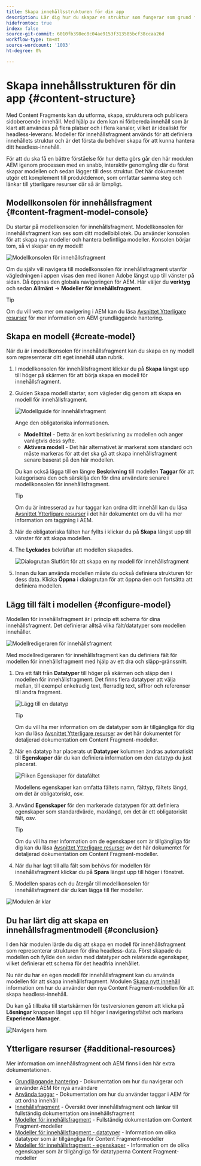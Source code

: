 ```yaml
---
title: Skapa innehållsstrukturen för din app
description: Lär dig hur du skapar en struktur som fungerar som grund för allt ditt headless-innehåll med AEM Content Fragment-modeller.
hidefromtoc: true
index: false
source-git-commit: 6010fb398ec8c04ae9153f313585bcf38ccaa26d
workflow-type: tm+mt
source-wordcount: '1003'
ht-degree: 0%

---
```



# Skapa innehållsstrukturen för din app {#content-structure}

Med Content Fragments kan du utforma, skapa, strukturera och publicera sidoberoende innehåll. Med hjälp av dem kan ni förbereda innehåll som är klart att användas på flera platser och i flera kanaler, vilket är idealiskt för headless-leverans. Modeller för innehållsfragment används för att definiera innehållets struktur och är det första du behöver skapa för att kunna hantera ditt headless-innehåll.

För att du ska få en bättre förståelse för hur detta görs går den här modulen AEM igenom processen med en snabb, interaktiv genomgång där du först skapar modellen och sedan lägger till dess struktur. Det här dokumentet utgör ett komplement till produktdemon, som omfattar samma steg och länkar till ytterligare resurser där så är lämpligt.

## Modellkonsolen för innehållsfragment {#content-fragment-model-console}

Du startar på modellkonsolen för innehållsfragment. Modellkonsolen för innehållsfragment kan ses som ditt modellbibliotek. Du använder konsolen för att skapa nya modeller och hantera befintliga modeller. Konsolen börjar tom, så vi skapar en ny modell!

![Modellkonsolen för innehållsfragment](assets/content-structure/content-fragment-model-console.png)

Om du själv vill navigera till modellkonsolen för innehållsfragment utanför vägledningen i appen visas den med ikonen Adobe längst upp till vänster på sidan. Då öppnas den globala navigeringen för AEM. Här väljer du **verktyg** och sedan **Allmänt** -> **Modeller för innehållsfragment**.

>[!TIP]
>
>Om du vill veta mer om navigering i AEM kan du läsa [Avsnittet Ytterligare resurser](#additional-resources) för mer information om AEM grundläggande hantering.

## Skapa en modell {#create-model}

När du är i modellkonsolen för innehållsfragment kan du skapa en ny modell som representerar ditt eget innehåll utan rubrik.

1. I modellkonsolen för innehållsfragment klickar du på **Skapa** längst upp till höger på skärmen för att börja skapa en modell för innehållsfragment.

1. Guiden Skapa modell startar, som vägleder dig genom att skapa en modell för innehållsfragment.

   ![Modellguide för innehållsfragment](assets/content-structure/model-wizard.png)

   Ange den obligatoriska informationen.

   * **Modelltitel** - Detta är en kort beskrivning av modellen och anger vanligtvis dess syfte.
   * **Aktivera modell** - Det här alternativet är markerat som standard och måste markeras för att det ska gå att skapa innehållsfragment senare baserat på den här modellen.

   Du kan också lägga till en längre **Beskrivning** till modellen **Taggar** för att kategorisera den och särskilja den för dina användare senare i modellkonsolen för innehållsfragment.

   >[!TIP]
   >
   >Om du är intresserad av hur taggar kan ordna ditt innehåll kan du läsa [Avsnittet Ytterligare resurser](#additional-resources) i det här dokumentet om du vill ha mer information om taggning i AEM.

1. När de obligatoriska fälten har fyllts i klickar du på **Skapa** längst upp till vänster för att skapa modellen.

1. The **Lyckades** bekräftar att modellen skapades.

   ![Dialogrutan Slutfört för att skapa en ny modell för innehållsfragment](assets/content-structure/success.png)

1. Innan du kan använda modellen måste du också definiera strukturen för dess data. Klicka **Öppna** i dialogrutan för att öppna den och fortsätta att definiera modellen.

## Lägg till fält i modellen {#configure-model}

Modellen för innehållsfragment är i princip ett schema för dina innehållsfragment. Det definierar alltså vilka fält/datatyper som modellen innehåller.

![Modellredigeraren för innehållsfragment](assets/content-structure/model-editor.png)

Med modellredigeraren för innehållsfragment kan du definiera fält för modellen för innehållsfragment med hjälp av ett dra och släpp-gränssnitt.

1. Dra ett fält från **Datatyper** till höger på skärmen och släpp den i modellen för innehållsfragment. Det finns flera datatyper att välja mellan, till exempel enkelradig text, flerradig text, siffror och referenser till andra fragment.

   ![Lägg till en datatyp](assets/content-structure/drop-fields.png)

   >[!TIP]
   >
   >Om du vill ha mer information om de datatyper som är tillgängliga för dig kan du läsa [Avsnittet Ytterligare resurser](#additional-resources) av det här dokumentet för detaljerad dokumentation om Content Fragment-modeller.

1. När en datatyp har placerats ut **Datatyper** kolumnen ändras automatiskt till **Egenskaper** där du kan definiera information om den datatyp du just placerat.

   ![Fliken Egenskaper för datafältet](assets/content-structure/data-type-properties.png)

   Modellens egenskaper kan omfatta fältets namn, fälttyp, fältets längd, om det är obligatoriskt, osv.

1. Använd **Egenskaper** för den markerade datatypen för att definiera egenskaper som standardvärde, maxlängd, om det är ett obligatoriskt fält, osv.

   >[!TIP]
   >
   >Om du vill ha mer information om de egenskaper som är tillgängliga för dig kan du läsa [Avsnittet Ytterligare resurser](#additional-resources) av det här dokumentet för detaljerad dokumentation om Content Fragment-modeller.

1. När du har lagt till alla fält som behövs för modellen för innehållsfragment klickar du på **Spara** längst upp till höger i fönstret.

1. Modellen sparas och du återgår till modellkonsolen för innehållsfragment där du kan lägga till fler modeller.

![Modulen är klar](assets/content-structure/content-fragment-model-console-populated.png)

## Du har lärt dig att skapa en innehållsfragmentmodell {#conclusion}

I den här modulen lärde du dig att skapa en modell för innehållsfragment som representerar strukturen för dina headless-data. Först skapade du modellen och fyllde den sedan med datatyper och relaterade egenskaper, vilket definierar ett schema för det headfria innehållet.

Nu när du har en egen modell för innehållsfragment kan du använda modellen för att skapa innehållsfragment. Modulen [Skapa nytt innehåll](create-content.md) information om hur du använder den nya Content Fragment-modellen för att skapa headless-innehåll.

Du kan gå tillbaka till startskärmen för testversionen genom att klicka på **Lösningar** knappen längst upp till höger i navigeringsfältet och markera **Experience Manager**.

![Navigera hem](assets/content-structure/home.png)

## Ytterligare resurser {#additional-resources}

Mer information om innehållsfragment och AEM finns i den här extra dokumentationen.

* [Grundläggande hantering](/help/sites-cloud/authoring/getting-started/basic-handling.md) - Dokumentation om hur du navigerar och använder AEM för nya användare
* [Använda taggar](/help/sites-cloud/authoring/features/tags.md) - Dokumentation om hur du använder taggar i AEM för att ordna innehåll
* [Innehållsfragment](/help/assets/content-fragments/content-fragments.md) - Översikt över innehållsfragment och länkar till fullständig dokumentation om innehållsfragment
* [Modeller för innehållsfragment](/help/assets/content-fragments/content-fragments-models.md) - Fullständig dokumentation om Content Fragment-modeller
* [Modeller för innehållsfragment - datatyper](/help/assets/content-fragments/content-fragments-models.md#data-types) - Information om olika datatyper som är tillgängliga för Content Fragment-modeller
* [Modeller för innehållsfragment - egenskaper](/help/assets/content-fragments/content-fragments-models.md#data-types) - Information om de olika egenskaper som är tillgängliga för datatyperna Content Fragment-modeller
